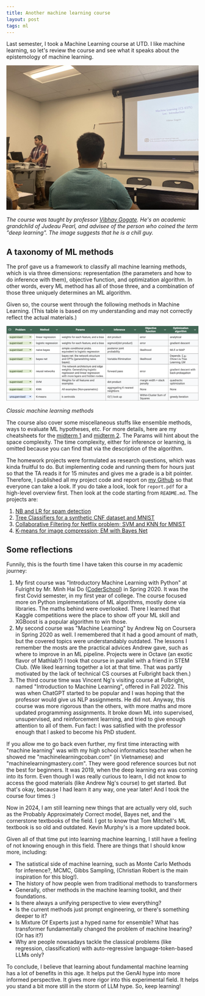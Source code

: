 ```yaml
---
title: Another machine learning course
layout: post
tags: ml
---
```


Last semester, I took a Machine Learning course at UTD. I like machine learning, so let's review the course and see what it speaks about the epistemology of machine learning.

![](/assets/6375/ml-first.jpeg)

*The course was taught by professor [Vibhav Gogate](https://personal.utdallas.edu/~vibhav.gogate/index.html). He's an academic grandchild of Judeau Pearl, and advisee of the person who coined the term "deep learning". The image suggests that he is a chill guy.*

## A taxonomy of ML methods

The prof gave us a framework to classify all machine learning methods, which is via three dimensions: representation (the parameters and how to do inference with them), objective function, and optimization algorithm. In other words, every ML method has all of those three, and a combination of those three uniquely determines an ML algorithm.

Given so, the course went through the following methods in Machine Learning. (This table is based on my understanding and may not correctly reflect the actual materials.)

![](/assets/6375/ml-algos.png)

*Classic machine learning methods*

The course also cover some miscellaneous stuffs like ensemble methods, ways to evaluate ML hypotheses, etc. For more details, here are my cheatsheets for the [midterm 1](/assets/6375/6375%20midterm%201%20cheatsheet.pdf) and [midterm 2](/assets/6375/6375%20final%20cheatsheet.pdf). The Params will hint about the space complexity. The time complexity, either for inference or learning, is omitted because you can find that via the description of the algorithm. 

The homework projects were formulated as research questions, which was kinda fruitful to do. But implementing code and running them for hours just so that the TA reads it for 15 minutes and gives me a grade is a bit pointer. Therefore, I published all my project code and report on [my Github](https://github.com/npnkhoi/algorithms/tree/main/machine-learning) so that everyone can take a look. If you do take a look, look for `report.pdf` for a high-level overview first. Then look at the code starting from `README.md`. The projects are:
1. [NB and LR for spam detection](https://github.com/npnkhoi/algorithms/tree/main/machine-learning/p1-nb-lr)
2. [Tree Classifiers for a synthetic CNF dataset and MNIST](https://github.com/npnkhoi/algorithms/tree/main/machine-learning/p2-dtree)
3. [Collaborative Filtering for Netflix problem; SVM and KNN for MNIST](https://github.com/npnkhoi/algorithms/tree/main/machine-learning/p3-collab-svm-knn)
4. [K-means for image compression; EM with Bayes Net](https://github.com/npnkhoi/algorithms/tree/main/machine-learning/p4-knn-bayesnet-em)





<!-- - Decision Tree
- MLE, MAP, Bayesian Learning
- Naive Bayes
- Logistic Regression
- Linear Regression
- Neural Networks
- Instance Based Learning with K-means
-  -->

## Some reflections

Funnily, this is the fourth time I have taken this course in my academic journey:
1. My first course was "Introductory Machine Learning with Python" at Fulright by Mr. Minh Hai Do ([CoderSchool](https://bootcamp.coderschool.vn/ml/)) in Spring 2020. It was the first Covid semester, in my first year of college. The course focused more on Python implementations of ML algorithms, mostly done via libraries. The maths behind were overlooked. There I learned that Kaggle competitions were the place to show off your ML skill and XGBoost is a popular algorithm to win those.
2. My second course was "Machine Learning" by Andrew Ng on Coursera in Spring 2020 as well. I remembered that it had a good amount of math, but the covered topics were understandably outdated. The lessons I remember the mosts are the practical advices Andrew gave, such as where to improve in an ML pipeline. Projects were in Octave (an exotic flavor of Mathlab?) I took that course in parallel with a friend in STEM Club. (We liked learning together a lot at that time. That was partly motivated by the lack of technical CS courses at Fulbright back then.)
3. The third course time was Vincent Ng's visiting course at Fulbright, named "Introduction to Machine Learning", offered in Fall 2022. This was when ChatGPT started to be popular and I was hoping that the professor would give us NLP assignments. He did not. Anyway, this course was more rigorous than the others, with more maths and more updated programming assignments. It broke down ML into supervised, unsupervised, and reinforcement learning, and tried to give enough attention to all of them. Fun fact: I was satisfied with the professor enough that I asked to become his PhD student.

If you allow me to go back even further, my first time interacting with "machine learning" was with my high school informatics teacher when he showed me "machinelearningcoban.com" (in Vietnamese) and "machinelearningmastery.com". They were good reference sources but not the best for beginners. It was 2019, when the deep learning era was coming into its form. Even though I was really curious to learn, I did not know to access the good materials (like Andrew Ng's course) to get started. But that's okay, because I had learn it any way, one year later! And I took the course four times :) 

Now in 2024, I am still learning new things that are actually very old, such as the Probably Approximately Correct model, Bayes net, and the cornerstone textbooks of the field. I got to know that Tom Mitchell's ML textbook is so old and outdated. Kevin Murphy's is a more updated book.

Given all of that time put into learning machine learning, I still have a feeling of not knowing enough in this field. There are things that I should know more, including:
- The satistical side of machine learning, such as Monte Carlo Methods for inference?, MCMC, Gibbs Sampling, (Christian Robert is the main inspiration for this blog!).
- The history of how people wen from traditional methods to transformers
- Generally, other methods in the machine learning toolkit, and their foundations. 
- Is there always a unifying perspective to view everything? 
- Is the current methods just prompt engineering, or there's something deeper to it? 
- Is Mixture Of Experts just a hyped name for ensemble? What has transformer fundamentally changed the problem of machine lnearing? (Or has it?) 
- Why are people nowsadays tackle the classical problems (like regression, classification) with auto-regressive language-token-based LLMs only?

To conclude, I believe that learning about fundamental machine learning has a lot of benefits in this age. It helps put the GenAI hype into more informed perspective. It gives more rigor into this experimental field. It helps you stand a bit more still in the storm of LLM hype. So, keep learning!
